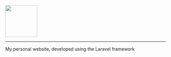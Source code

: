 <img src="https://git.frzn.dev/RoscoeDaWah/wah.moe/raw/branch/master/assets/logo.svg" alt="" height="100" align="center"/>
<hr>
My personal website, developed using the Laravel framework
